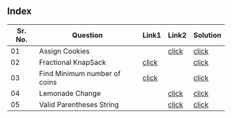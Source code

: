 ## Index 

Sr. No. | Question|Link1 | Link2 | Solution
---|---|---|---|---
01 | Assign Cookies | |[click](https://leetcode.com/problems/assign-cookies) | [click](./Solutions/AssignCookies.java)
02 | Fractional KnapSack | [click](https://practice.geeksforgeeks.org/problems/fractional-knapsack-1587115620/1?utm_source=youtube&utm_medium=collab_striver_ytdescription&utm_campaign=fractional-knapsack) | | [click](./Solutions/FractionalKnapsack.java)
03 | Find Minimum number of coins | [click](https://practice.geeksforgeeks.org/problems/-minimum-number-of-coins4426/1?utm_source=youtube&utm_medium=collab_striver_ytdescription&utm_campaign=minimum-number-of-coins) || [click](./Solutions/MinimumNumberOfCoins.java)
04 | Lemonade Change || [click](https://leetcode.com/problems/lemonade-change/) | [click](./Solutions/LemonadeChange.java)
05 | Valid Parentheses String || [click](https://leetcode.com/problems/valid-parenthesis-string/) | [click](./Solutions/ValidParentheses.java)